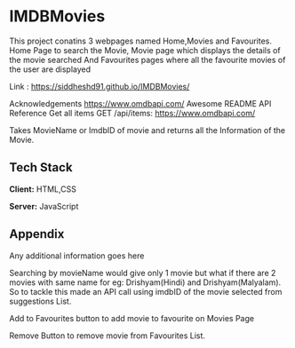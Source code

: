 # IMDBMovies

This project conatins 3 webpages named Home,Movies and Favourites. Home Page to search the Movie, Movie page which displays the details of the movie searched And Favourites pages where all the favourite movies of the user are displayed

Link : https://siddheshd91.github.io/IMDBMovies/

Acknowledgements
https://www.omdbapi.com/
Awesome README
API Reference
Get all items
  GET /api/items: https://www.omdbapi.com/

Takes MovieName or ImdbID of movie and returns all the Information of the Movie.


## Tech Stack
**Client:** HTML,CSS

**Server:** JavaScript


## Appendix

Any additional information goes here

Searching by movieName would give only 1 movie but what if there are 2 movies with same name for eg: Drishyam(Hindi) and Drishyam(Malyalam).
So to tackle this made an API call using imdbID of the movie selected from suggestions List.

Add to Favourites button to add movie to favourite on Movies Page

Remove Button to remove movie from Favourites List.
